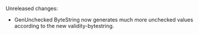 Unreleased changes:
* GenUnchecked ByteString now generates much more unchecked values according to the new validity-bytestring.
